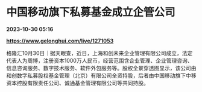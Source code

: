 # 中国移动旗下私募基金成立企管公司

**2023-10-30 05:16**

**https://www.gelonghui.com/live/1271053**

格隆汇10月30日｜据天眼查，近日，上海和创未来企业管理有限公司成立，法定代表人为周博，注册资本1000万人民币，经营范围含企业管理、企业管理咨询、信息咨询服务、数字技术服务、软件外包服务等。股权全景穿透图显示，该公司由和创数字私募股权基金管理（北京）有限公司全资持股，后者由中国移动旗下中移资本控股有限责任公司、诚通基金管理有限公司等共同持股。